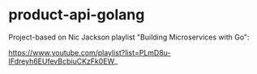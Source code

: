 # product-api-golang

Project-based on Nic Jackson playlist "Building Microservices with Go":

https://www.youtube.com/playlist?list=PLmD8u-IFdreyh6EUfevBcbiuCKzFk0EW_

